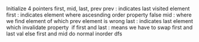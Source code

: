 Initialize 4 pointers
first, mid, last, prev
prev : indicates last visited element
first : indicates element where ascesnding order property false
mid : where we find element of which prev element is wrong
last : indicates last element which invalidate property
​
if first and last : means we have to swap first and last val
else first and mid
​
do normal inorder dfs